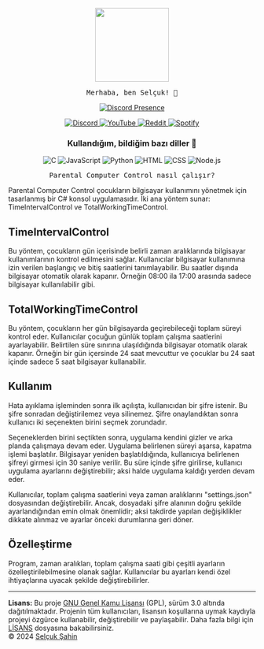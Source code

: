 <p align="center">
  <img src="https://media.giphy.com/media/Y4ak9Ki2GZCbJxAnJD/giphy.gif" width="150px">
</p>

<p align="center">
  <samp>
    Merhaba, ben Selçuk! 👋<br>
  </samp>
</p>

<p align="center">
  <a href="https://discord.com/users/481831692399673375" target="_blank">
    <img src="https://lanyard.cnrad.dev/api/481831692399673375?hideActivity=true" alt="Discord Presence" style="max-width: 100%;">
  </a>
</p>

<p align="center">
  <a href="https://discordapp.com/users/481831692399673375">
    <img src="https://img.shields.io/badge/Discord-Zyix%231002-7289DA?logo=discord&style=flat-square" alt="Discord">
  </a>
  <a href="https://www.youtube.com/channel/UC7uBi3y2HOCLde5MYWECynQ?view_as=subscriber">
    <img src="https://img.shields.io/badge/YouTube-Subscribe-red?logo=youtube&style=flat-square" alt="YouTube">
  </a>
  <a href="https://www.reddit.com/user/_Zyix">
    <img src="https://img.shields.io/badge/Reddit-Profile-orange?logo=reddit&style=flat-square" alt="Reddit">
  </a>
  <a href="https://open.spotify.com/user/07288iyoa19459y599jutdex6">
    <img src="https://img.shields.io/badge/Spotify-Follow-green?logo=spotify&style=flat-square" alt="Spotify">
  </a>
</p>

<h3 align="center">Kullandığım, bildiğim bazı diller 🏫</h3>
<p align="center">
  <img src="https://img.shields.io/badge/C-00599C?logo=c&logoColor=white&style=flat-square" alt="C">
  <img src="https://img.shields.io/badge/JavaScript-F7DF1E?logo=javascript&logoColor=black&style=flat-square" alt="JavaScript">
  <img src="https://img.shields.io/badge/Python-3776AB?logo=python&logoColor=white&style=flat-square" alt="Python">
  <img src="https://img.shields.io/badge/HTML-239120?logo=html5&logoColor=white&style=flat-square" alt="HTML">
  <img src="https://img.shields.io/badge/CSS-239120?logo=css3&logoColor=white&style=flat-square" alt="CSS">
  <img src="https://img.shields.io/badge/Node.js-339933?logo=node.js&logoColor=white&style=flat-square" alt="Node.js">
</p>

<p align="center">
  <samp>
    Parental Computer Control nasıl çalışır?
    
Parental Computer Control çocukların bilgisayar kullanımını yönetmek için tasarlanmış bir C# konsol uygulamasıdır. İki ana yöntem sunar: TimeIntervalControl ve TotalWorkingTimeControl.

## TimeIntervalControl

Bu yöntem, çocukların gün içerisinde belirli zaman aralıklarında bilgisayar kullanımlarının kontrol edilmesini sağlar. Kullanıcılar bilgisayar kullanımına izin verilen başlangıç ve bitiş saatlerini tanımlayabilir. Bu saatler dışında bilgisayar otomatik olarak kapanır.
Örneğin 08:00 ila 17:00 arasında sadece bilgisayar kullanılabilir gibi.

## TotalWorkingTimeControl
Bu yöntem, çocukların her gün bilgisayarda geçirebileceği toplam süreyi kontrol eder. Kullanıcılar çocuğun günlük toplam çalışma saatlerini ayarlayabilir. Belirtilen süre sınırına ulaşıldığında bilgisayar otomatik olarak kapanır.
Örneğin bir gün içersinde 24 saat mevcuttur ve çocuklar bu 24 saat içinde sadece 5 saat bilgisayar kullanabilir.

## Kullanım
Hata ayıklama işleminden sonra ilk açılışta, kullanıcıdan bir şifre istenir. Bu şifre sonradan değiştirilemez veya silinemez. Şifre onaylandıktan sonra kullanıcı iki seçenekten birini seçmek zorundadır.

Seçeneklerden birini seçtikten sonra, uygulama kendini gizler ve arka planda çalışmaya devam eder. Uygulama belirlenen süreyi aşarsa, kapatma işlemi başlatılır. Bilgisayar yeniden başlatıldığında, kullanıcıya belirlenen şifreyi girmesi için 30 saniye verilir. Bu süre içinde şifre girilirse, kullanıcı uygulama ayarlarını değiştirebilir; aksi halde uygulama kaldığı yerden devam eder.

Kullanıcılar, toplam çalışma saatlerini veya zaman aralıklarını "settings.json" dosyasından değiştirebilir. Ancak, dosyadaki şifre alanının doğru şekilde ayarlandığından emin olmak önemlidir; aksi takdirde yapılan değişiklikler dikkate alınmaz ve ayarlar önceki durumlarına geri döner.

## Özelleştirme
Program, zaman aralıkları, toplam çalışma saati gibi çeşitli ayarların özelleştirilebilmesine olanak sağlar. Kullanıcılar bu ayarları kendi özel ihtiyaçlarına uyacak şekilde değiştirebilirler.
</p>
<hr>
      <strong>Lisans:</strong> Bu proje <a href="https://www.gnu.org/licenses/gpl-3.0.html">GNU Genel Kamu Lisansı</a> (GPL), sürüm 3.0 altında dağıtılmaktadır. Projenin tüm kullanıcıları, lisansın koşullarına uymak kaydıyla projeyi özgürce kullanabilir, değiştirebilir ve paylaşabilir. Daha fazla bilgi için <a href="LICENSE">LİSANS</a> dosyasına bakabilirsiniz.<br>
      &copy; 2024 <a href="https://github.com/Zyix-code">Selçuk Şahin</a>
   </samp>
